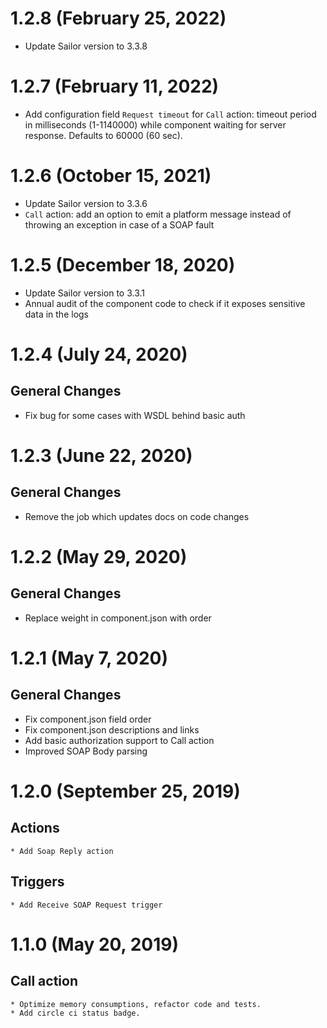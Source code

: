 # 1.2.8 (February 25, 2022)
* Update Sailor version to 3.3.8

# 1.2.7 (February 11, 2022)
* Add configuration field `Request timeout` for `Call` action: timeout period in milliseconds (1-1140000) while component waiting for server response. Defaults to 60000 (60 sec).

# 1.2.6 (October 15, 2021)
* Update Sailor version to 3.3.6
* `Call` action: add an option to emit a platform message instead of throwing an exception in case of a SOAP fault

# 1.2.5 (December 18, 2020)
* Update Sailor version to 3.3.1
* Annual audit of the component code to check if it exposes sensitive data in the logs

# 1.2.4 (July 24, 2020)
## General Changes
* Fix bug for some cases with WSDL behind basic auth  

# 1.2.3 (June 22, 2020)
## General Changes
* Remove the job which updates docs on code changes 

# 1.2.2 (May 29, 2020)
## General Changes
* Replace weight in component.json with order

# 1.2.1 (May 7, 2020)
## General Changes
* Fix component.json field order
* Fix component.json descriptions and links
* Add basic authorization support to Call action
* Improved SOAP Body parsing
    
# 1.2.0 (September 25, 2019)
## Actions
    * Add Soap Reply action
## Triggers
    * Add Receive SOAP Request trigger

# 1.1.0 (May 20, 2019)
## Call action
    * Optimize memory consumptions, refactor code and tests.
    * Add circle ci status badge.

